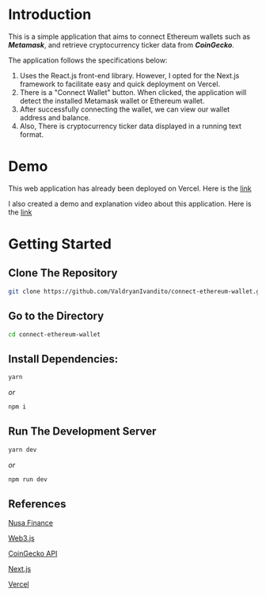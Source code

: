 # Introduction

This is a simple application that aims to connect Ethereum wallets such as **_Metamask_**, and retrieve cryptocurrency ticker data from **_CoinGecko_**.

The application follows the specifications below:

1. Uses the React.js front-end library. However, I opted for the Next.js framework to facilitate easy and quick deployment on Vercel.
2. There is a "Connect Wallet" button. When clicked, the application will detect the installed Metamask wallet or Ethereum wallet.
3. After successfully connecting the wallet, we can view our wallet address and balance.
4. Also, There is cryptocurrency ticker data displayed in a running text format.

# Demo

This web application has already been deployed on Vercel. Here is the [link](https://connect-ethereum-wallet.vercel.app/)

I also created a demo and explanation video about this application. Here is the [link](https://drive.google.com/file/d/1QI7_yEk22Nl_1OYRgbIqpUaERYIU9-_2/view?usp=sharing)

# Getting Started

## Clone The Repository

```bash
git clone https://github.com/ValdryanIvandito/connect-ethereum-wallet.git
```

## Go to the Directory

```bash
cd connect-ethereum-wallet
```

## Install Dependencies:

```bash
yarn
```

_or_

```bash
npm i
```

## Run The Development Server

```bash
yarn dev
```

_or_

```bash
npm run dev
```

## References

[Nusa Finance](https://nusa.finance/)

[Web3.js](https://docs.web3js.org/)

[CoinGecko API](https://docs.coingecko.com/reference/introduction)

[Next.js](https://nextjs.org/docs)

[Vercel](https://vercel.com/docs)
